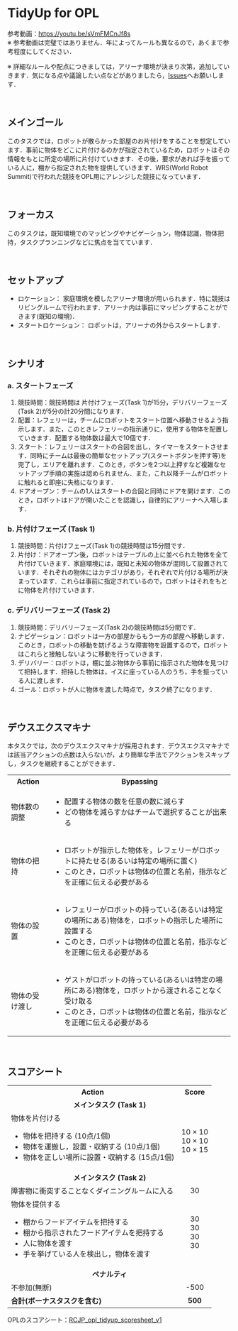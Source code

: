 # TidyUp for OPL

参考動画：https://youtu.be/sVmFMCnJf8s <br>
※ 参考動画は完璧ではありません．年によってルールも異なるので，あくまで参考程度にしてください．

※ 詳細なルールや配点につきましては，アリーナ環境が決まり次第，追加していきます．気になる点や議論したい点などがありましたら，[Issues](https://github.com/RoboCupAtHomeJP/Rule2022/issues)へお願いします．

<br>

## メインゴール
このタスクでは，ロボットが散らかった部屋のお片付けをすることを想定しています．事前に物体をどこに片付けるのかが指定されているため，ロボットはその情報をもとに所定の場所に片付けていきます．その後，要求があれば手を振っている人に，棚から指定された物を提供していきます．WRS(World Robot Summit)で行われた競技をOPL用にアレンジした競技になっています．

<br>

## フォーカス
このタスクは，既知環境でのマッピングやナビゲーション，物体認識，物体把持，タスクプランニングなどに焦点を当てています．

<br>

## セットアップ
- ロケーション： 家庭環境を模したアリーナ環境が用いられます．特に競技はリビングルームで行われます．アリーナ内は事前にマッピングすることができます(既知の環境)．
- スタートロケーション： ロボットは，アリーナの外からスタートします．

<br>

## シナリオ
### a. スタートフェーズ
1. 競技時間：競技時間は 片付けフェーズ(Task 1)が15分，デリバリーフェーズ(Task 2)が5分の計20分間になります．
2. 配置：レフェリーは，チームにロボットをスタート位置へ移動させるよう指示します．また，このときレフェリーの指示通りに，使用する物体を配置していきます．配置する物体数は最大で10個です．
3. スタート：レフェリーはスタートの合図を出し，タイマーをスタートさせます．同時にチームは最後の簡単なセットアップ(スタートボタンを押す等)を完了し，エリアを離れます．このとき，ボタンを2つ以上押すなど複雑なセットアップ手順の実施は認められません．また，これ以降チームがロボットに触れると即座に失格になります．
4. ドアオープン：チームの1人はスタートの合図と同時にドアを開けます．このとき，ロボットはドアが開いたことを認識し，自律的にアリーナへ入場します．

### b. 片付けフェーズ (Task 1)
1. 競技時間：片付けフェーズ(Task 1)の競技時間は15分間です．
2. 片付け：ドアオープン後，ロボットはテーブルの上に並べられた物体を全て片付けていきます．家庭環境には，既知と未知の物体が混同して設置されています．それぞれの物体にはカテゴリがあり，それぞれで片付ける場所が決まっています．これらは事前に指定されているので，ロボットはそれをもとに物体を片付けていきます．

### c. デリバリーフェーズ (Task 2)
1. 競技時間：デリバリーフェーズ(Task 2)の競技時間は5分間です．
2. ナビゲーション：ロボットは一方の部屋からもう一方の部屋へ移動します．このとき，ロボットの移動を妨げるような障害物を設置するので，ロボットはこれらと接触しないように移動を行っていきます．
3. デリバリー：ロボットは，棚に並ぶ物体から事前に指示された物体を見つけて把持します．把持した物体は，イスに座っている人のうち，手を振っている人に渡します．
4. ゴール：ロボットが人に物体を渡した時点で，タスク終了になります．

<br>

## デウスエクスマキナ
本タスクでは，次のデウスエクスマキナが採用されます．デウスエクスマキナでは該当アクションの点数は入らないが，より簡単な手法でアクションをスキップし，タスクを継続することができます．

<table>
  <tr>
    <th> <b>Action<b> </th>
    <th> <b>Bypassing<b> </th>
  </tr>
  <tr>
    <td> 物体数の調整 </td>
    <td>
      <ul>
        <li> 配置する物体の数を任意の数に減らす </li>
        <li> どの物体を減らすかはチームで選択することが出来る </li>
      </ul> 
    </td>
  </tr>
  <tr>
    <td> 物体の把持 </td>
    <td>
      <ul>
        <li> ロボットが指示した物体を，レフェリーがロボットに持たせる(あるいは特定の場所に置く) </li>
        <li> このとき，ロボットは物体の位置と名前，指示などを正確に伝える必要がある </li>
      </ul> 
    </td>
  </tr>
   <tr>
    <td> 物体の設置 </td>
    <td>
      <ul>
        <li> レフェリーがロボットの持っている(あるいは特定の場所にある)物体を，ロボットの指示した場所に設置する </li>
        <li> このとき，ロボットは物体の位置と名前，指示などを正確に伝える必要がある </li>
      </ul> 
    </td>
  </tr>
  <tr>
    <td> 物体の受け渡し </td>
    <td>
      <ul>
        <li> ゲストがロボットの持っている(あるいは特定の場所にある)物体を，ロボットから渡されることなく受け取る </li>
        <li> このとき，ロボットは物体の位置と名前，指示などを正確に伝える必要がある </li>
      </ul> 
    </td>
  </tr>
</table>

<br>

## スコアシート
<table>
  <tr>
    <th> <b>Action</b> </th>
    <th> <b>Score</b> </th>
  </tr>
  <tr>
    <td colspan="2" align="center"> <b>メインタスク (Task 1)</b> </td>
  </tr>
  <tr>
    <td> 物体を片付ける <br> 
      <ul>
        <li> 物体を把持する (10点/1個) </li>
        <li> 物体を運搬し，設置・収納する (10点/1個) </li>
        <li> 物体を正しい場所に設置・収納する (15点/1個) </li>
      </ul> 
    </td>
    <td align="center"> <!-- 200 <br> --> 10 × 10 <br> 10 × 10 <br> 10 × 15 </td>
  </tr>
  <tr>
    <td colspan="2" align="center"> <b>メインタスク (Task 2)</b> </td>
  </tr>
  <tr>
    <td> 障害物に衝突することなくダイニングルームに入る </td>
    <td align="center"> 30 </td>
  </tr>
  <tr>
    <td> 物体を提供する <br> 
      <ul>
        <li> 棚からフードアイテムを把持する </li>
        <li> 棚から指示されたフードアイテムを把持する </li>
        <li> 人に物体を渡す </li>
        <li> 手を挙げている人を検出し，物体を渡す </li>
      </ul> 
    </td>
    <td align="center"> <!-- 200 <br> --> 30 <br> 30 <br> 30 <br> 30 </td>
  </tr>
  <tr>
    <td colspan="2" align="center"> <b>ペナルティ</b> </td>
  </tr>
  <tr>
    <td> 不参加(無断) </td>
    <td align="center"> -500 </td>
  </tr>
  <tr>
    <td> <b>合計(ボーナスタスクを含む)</b> </td>
    <td align="center"> <b>500</b> </td>
  </tr>
</table>

OPLのスコアシート：[RCJP_opl_tidyup_scoresheet_v1](https://docs.google.com/spreadsheets/d/1Dn0LTINAVYMcSL2Yoqi4iicPZOmU6h8e/edit?usp=sharing&ouid=115914283332872721627&rtpof=true&sd=true)
 
<!--
## 運営のやること
- 準備(競技の数日～数週間前)
  - 既知物体の選択，リストの公開(インターネット)．
  - 未知物体の選択，購入，現物の郵送(各チーム)．
- アナウンス(競技の30分前から)
  - 物体の初期設置場所を選択し，アナウンスする．
  - 未知物体を指定し，アナウンスする．
--!>
